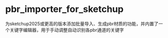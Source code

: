 # pbr_importer_for_sketchup
为sketchup2025或更高的版本添加批量导入、生成pbr材质的功能，并内置了一个关键字编辑器，用于手动调整自动识别各pbr通道的关键字

